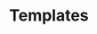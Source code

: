 ---
title: Templates
title_meta: Ready made WordPress Templates 
description: "Allow you to create a beautiful site in a click"
---